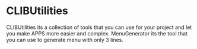 # CLIBUtilities
CLIBUtilities its a collection of tools that you can use for your project and let you make APPS more easier and complex. MenuGenerator its the tool that you can use to generate menu with only 3 lines.

